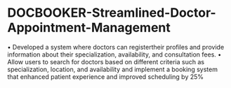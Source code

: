 # DOCBOOKER-Streamlined-Doctor-Appointment-Management

• Developed a system where doctors can registertheir profiles and provide
information about their specialization, availability, and consultation fees.
• Allow users to search for doctors based on different criteria such as
specialization, location, and availability and implement a booking system that
enhanced patient experience and improved scheduling by 25%
